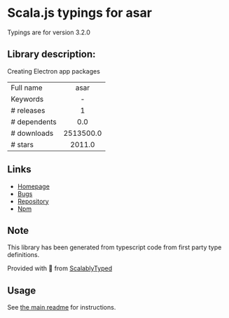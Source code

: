 
# Scala.js typings for asar

Typings are for version 3.2.0

## Library description:
Creating Electron app packages

|                    |                 |
| ------------------ | :-------------: |
| Full name          | asar |
| Keywords           | - |
| # releases         | 1 |
| # dependents       | 0.0 |
| # downloads        | 2513500.0 |
| # stars            | 2011.0 |

## Links
- [Homepage](https://github.com/electron/asar)
- [Bugs](https://github.com/electron/asar/issues)
- [Repository](https://github.com/electron/asar)
- [Npm](https://www.npmjs.com/package/asar)
    


## Note
This library has been generated from typescript code from first party type definitions.

Provided with :purple_heart: from [ScalablyTyped](https://github.com/oyvindberg/ScalablyTyped)

## Usage
See [the main readme](../../readme.md) for instructions.


